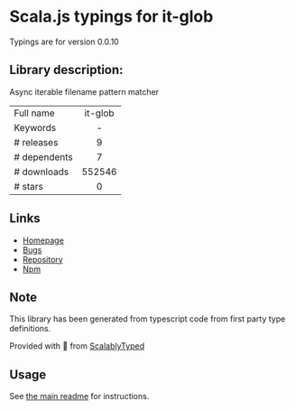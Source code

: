 
# Scala.js typings for it-glob

Typings are for version 0.0.10

## Library description:
Async iterable filename pattern matcher

|                    |                 |
| ------------------ | :-------------: |
| Full name          | it-glob |
| Keywords           | - |
| # releases         | 9 |
| # dependents       | 7 |
| # downloads        | 552546 |
| # stars            | 0 |

## Links
- [Homepage](https://github.com/achingbrain/it#readme)
- [Bugs](https://github.com/achingbrain/it/issues)
- [Repository](https://github.com/achingbrain/it)
- [Npm](https://www.npmjs.com/package/it-glob)
    


## Note
This library has been generated from typescript code from first party type definitions.

Provided with :purple_heart: from [ScalablyTyped](https://github.com/oyvindberg/ScalablyTyped)

## Usage
See [the main readme](../../readme.md) for instructions.


